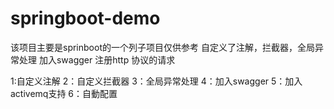 # springboot-demo
该项目主要是sprinboot的一个列子项目仅供参考
自定义了注解，拦截器，全局异常处理
加入swagger 注册http 协议的请求

1:自定义注解
2：自定义拦截器
3：全局异常处理
4：加入swagger
5：加入activemq支持
6：自動配置